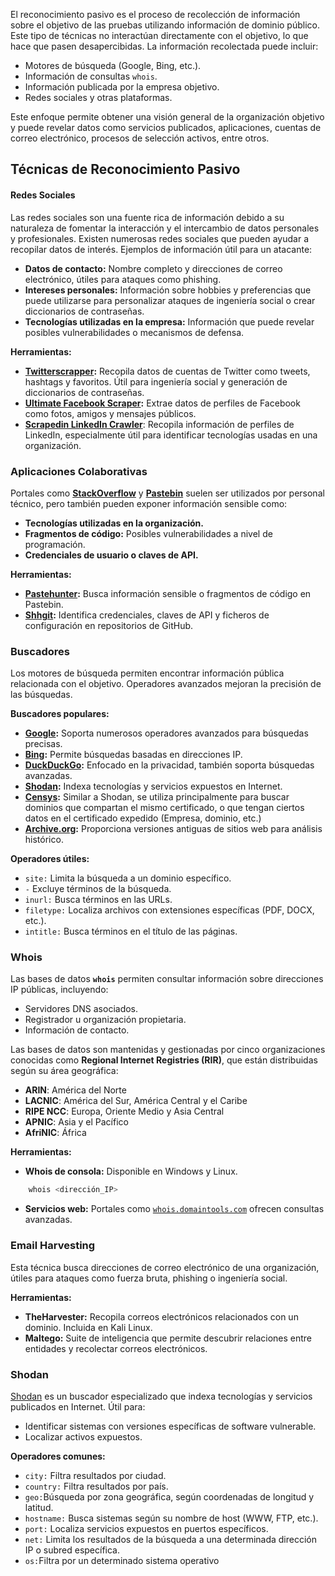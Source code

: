 El reconocimiento pasivo es el proceso de recolección de información sobre el objetivo de las pruebas utilizando información de dominio público. Este tipo de técnicas no interactúan directamente con el objetivo, lo que hace que pasen desapercibidas. La información recolectada puede incluir:

- Motores de búsqueda (Google, Bing, etc.).
- Información de consultas `whois`.
- Información publicada por la empresa objetivo.
- Redes sociales y otras plataformas.

Este enfoque permite obtener una visión general de la organización objetivo y puede revelar datos como servicios publicados, aplicaciones, cuentas de correo electrónico, procesos de selección activos, entre otros.

## **Técnicas de Reconocimiento Pasivo**

#### **Redes Sociales**

Las redes sociales son una fuente rica de información debido a su naturaleza de fomentar la interacción y el intercambio de datos personales y profesionales. Existen numerosas redes sociales que pueden ayudar a recopilar datos de interés. Ejemplos de información útil para un atacante:

- **Datos de contacto:** Nombre completo y direcciones de correo electrónico, útiles para ataques como phishing.
- **Intereses personales:** Información sobre hobbies y preferencias que puede utilizarse para personalizar ataques de ingeniería social o crear diccionarios de contraseñas.
- **Tecnologías utilizadas en la empresa:** Información que puede revelar posibles vulnerabilidades o mecanismos de defensa.

**Herramientas:**

- **[Twitterscrapper](https://github.com/taspinar/twitterscraper):** Recopila datos de cuentas de Twitter como tweets, hashtags y favoritos. Útil para ingeniería social y generación de diccionarios de contraseñas.
- **[Ultimate Facebook Scraper](https://github.com/harismuneer/Ultimate-Social-Scrapers):** Extrae datos de perfiles de Facebook como fotos, amigos y mensajes públicos.
- **[Scrapedin LinkedIn Crawler](https://github.com/linkedtales/scrapedin-linkedin-crawler)**: Recopila información de perfiles de LinkedIn, especialmente útil para identificar tecnologías usadas en una organización.

### **Aplicaciones Colaborativas**

Portales como **[StackOverflow](https://stackoverflow.com/)** y **[Pastebin](https://pastebin.com/)** suelen ser utilizados por personal técnico, pero también pueden exponer información sensible como:

- **Tecnologías utilizadas en la organización.**
- **Fragmentos de código:** Posibles vulnerabilidades a nivel de programación.
- **Credenciales de usuario o claves de API.**

**Herramientas:**

- **[Pastehunter](https://github.com/kevthehermit/PasteHunter):** Busca información sensible o fragmentos de código en Pastebin.
- **[Shhgit](https://github.com/eth0izzle/shhgit/):** Identifica credenciales, claves de API y ficheros de configuración en repositorios de GitHub.

### **Buscadores**

Los motores de búsqueda permiten encontrar información pública relacionada con el objetivo. Operadores avanzados mejoran la precisión de las búsquedas.

**Buscadores populares:**

- [**Google**](https://www.google.com)**:** Soporta numerosos operadores avanzados para búsquedas precisas.
- **[Bing](https://www.bing.com/):** Permite búsquedas basadas en direcciones IP.
- **[DuckDuckGo](https://duckduckgo.com/):** Enfocado en la privacidad, también soporta búsquedas avanzadas.
- **[Shodan](https://www.shodan.io/):** Indexa tecnologías y servicios expuestos en Internet.
- **[Censys](https://search.censys.io/):** Similar a Shodan, se utiliza principalmente para buscar dominios que compartan el mismo certificado, o que tengan ciertos datos en el certificado expedido (Empresa, dominio, etc.)
- **[Archive.org](https://archive.org/):** Proporciona versiones antiguas de sitios web para análisis histórico.

**Operadores útiles:**

- `site:` Limita la búsqueda a un dominio específico.
- `-` Excluye términos de la búsqueda.
- `inurl:` Busca términos en las URLs.
- `filetype:` Localiza archivos con extensiones específicas (PDF, DOCX, etc.).
- `intitle:` Busca términos en el título de las páginas.

### **Whois**

Las bases de datos **`whois`** permiten consultar información sobre direcciones IP públicas, incluyendo:

- Servidores DNS asociados.
- Registrador u organización propietaria.
- Información de contacto.

Las bases de datos son mantenidas y gestionadas por cinco organizaciones conocidas como **Regional Internet Registries (RIR)**, que están distribuidas según su área geográfica:

- **ARIN**: América del Norte
- **LACNIC**: América del Sur, América Central y el Caribe
- **RIPE NCC**: Europa, Oriente Medio y Asia Central
- **APNIC**: Asia y el Pacífico
- **AfriNIC**: África

**Herramientas:**

- **Whois de consola:** Disponible en Windows y Linux.
```bash
    whois <dirección_IP>
```
- **Servicios web:** Portales como [`whois.domaintools.com`](https://whois.domaintools.com/) ofrecen consultas avanzadas.

### **Email Harvesting**

Esta técnica busca direcciones de correo electrónico de una organización, útiles para ataques como fuerza bruta, phishing o ingeniería social.

**Herramientas:**

- **TheHarvester:** Recopila correos electrónicos relacionados con un dominio. Incluida en Kali Linux.
- **Maltego:** Suite de inteligencia que permite descubrir relaciones entre entidades y recolectar correos electrónicos.

### **Shodan**

[Shodan](https://www.shodan.io/) es un buscador especializado que indexa tecnologías y servicios publicados en Internet. Útil para:

- Identificar sistemas con versiones específicas de software vulnerable.
- Localizar activos expuestos.

**Operadores comunes:**

- `city:` Filtra resultados por ciudad.
- `country:` Filtra resultados por país.
- `geo:`Búsqueda por zona geográfica, según coordenadas de longitud y latitud.
- `hostname:` Busca sistemas según su nombre de host (WWW, FTP, etc.).
- `port:` Localiza servicios expuestos en puertos específicos.
- `net:` Limita los resultados de la búsqueda a una determinada dirección IP o subred específica.
- `os:`Filtra por un determinado sistema operativo